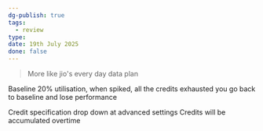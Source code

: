 ```yaml
---
dg-publish: true
tags:
  - review
type: 
date: 19th July 2025
done: false
---
```


> More like jio's every day data plan

Baseline 20% utilisation, when spiked, all the credits exhausted you go back to baseline and lose performance

Credit specification drop down at advanced settings
Credits will be accumulated overtime
